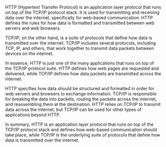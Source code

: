 HTTP (Hypertext Transfer Protocol) is an application layer protocol that runs on top of the TCP/IP protocol stack. It is used for transmitting and receiving data over the internet, specifically for web-based communication. HTTP defines the rules for how data is formatted and transmitted between web servers and web browsers.

TCP/IP, on the other hand, is a suite of protocols that define how data is transmitted over the internet. TCP/IP includes several protocols, including TCP, IP, and others, that work together to transmit data packets between devices on the internet.

In essence, HTTP is just one of the many applications that runs on top of the TCP/IP protocol suite. HTTP defines how web pages are requested and delivered, while TCP/IP defines how data packets are transmitted across the internet.

HTTP specifies how data should be structured and formatted in order for web servers and browsers to exchange information. TCP/IP is responsible for breaking the data into packets, routing the packets across the internet, and reassembling them at the destination. HTTP relies on TCP/IP to transmit data across the internet, but TCP/IP can be used for other types of applications beyond HTTP.

In summary, HTTP is an application layer protocol that runs on top of the TCP/IP protocol stack and defines how web-based communication should take place, while TCP/IP is the underlying suite of protocols that define how data is transmitted over the internet.
